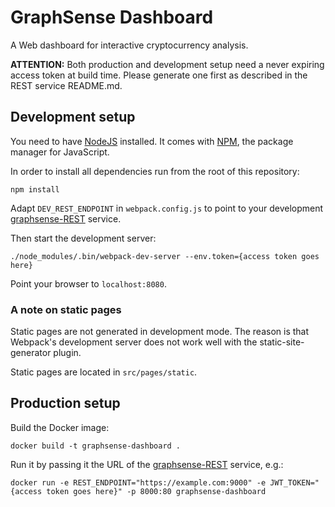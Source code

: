 # GraphSense Dashboard

A Web dashboard for interactive cryptocurrency analysis.

**ATTENTION:** Both production and development setup need a never expiring access token at build time. Please generate one first as described in the REST service README.md.

## Development setup

You need to have [NodeJS][nodejs] installed. It comes with [NPM][npm],
the package manager for JavaScript.

In order to install all dependencies run from the root of this repository:

    npm install

Adapt `DEV_REST_ENDPOINT` in `webpack.config.js` to point to your development
[graphsense-REST][graphsense-rest] service.

Then start the development server:

    ./node_modules/.bin/webpack-dev-server --env.token={access token goes here}

Point your browser to `localhost:8080`.

### A note on static pages

Static pages are not generated in development mode. The reason is that
Webpack's development server does not work well with the static-site-generator
plugin.

Static pages are located in `src/pages/static`.

## Production setup

Build the Docker image:

    docker build -t graphsense-dashboard .

Run it by passing it the URL of the [graphsense-REST][graphsense-rest]
service, e.g.: 

    docker run -e REST_ENDPOINT="https://example.com:9000" -e JWT_TOKEN="{access token goes here}" -p 8000:80 graphsense-dashboard


[nodejs]: https://nodejs.org
[npm]: https://www.npmjs.com
[graphsense-rest]: https://github.com/graphsense/graphsense-rest
